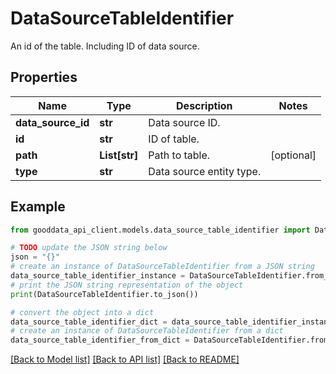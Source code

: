 # DataSourceTableIdentifier

An id of the table. Including ID of data source.

## Properties

Name | Type | Description | Notes
------------ | ------------- | ------------- | -------------
**data_source_id** | **str** | Data source ID. | 
**id** | **str** | ID of table. | 
**path** | **List[str]** | Path to table. | [optional] 
**type** | **str** | Data source entity type. | 

## Example

```python
from gooddata_api_client.models.data_source_table_identifier import DataSourceTableIdentifier

# TODO update the JSON string below
json = "{}"
# create an instance of DataSourceTableIdentifier from a JSON string
data_source_table_identifier_instance = DataSourceTableIdentifier.from_json(json)
# print the JSON string representation of the object
print(DataSourceTableIdentifier.to_json())

# convert the object into a dict
data_source_table_identifier_dict = data_source_table_identifier_instance.to_dict()
# create an instance of DataSourceTableIdentifier from a dict
data_source_table_identifier_from_dict = DataSourceTableIdentifier.from_dict(data_source_table_identifier_dict)
```
[[Back to Model list]](../README.md#documentation-for-models) [[Back to API list]](../README.md#documentation-for-api-endpoints) [[Back to README]](../README.md)


